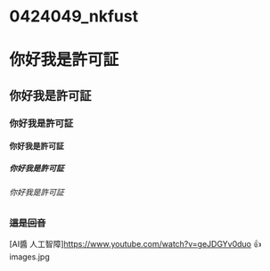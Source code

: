 # 0424049_nkfust
# 你好我是許可証
## 你好我是許可証
### 你好我是許可証
#### 你好我是許可証
##### 你好我是許可証
###### 你好我是許可証
### ~~這是回音~~
[AI醬 人工智障]https://www.youtube.com/watch?v=geJDGYv0duo
:+1:
images.jpg
